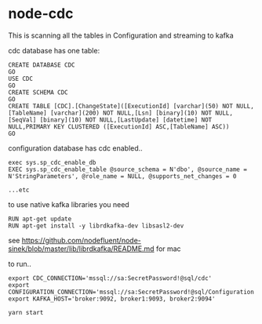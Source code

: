# node-cdc

This is scanning all the tables in Configuration and streaming to kafka

cdc database has one table:

````
CREATE DATABASE CDC
GO
USE CDC
GO
CREATE SCHEMA CDC
GO
CREATE TABLE [CDC].[ChangeState]([ExecutionId] [varchar](50) NOT NULL,[TableName] [varchar](200) NOT NULL,[Lsn] [binary](10) NOT NULL,[SeqVal] [binary](10) NOT NULL,[LastUpdate] [datetime] NOT NULL,PRIMARY KEY CLUSTERED ([ExecutionId] ASC,[TableName] ASC))
GO
````

configuration database has cdc enabled..

````
exec sys.sp_cdc_enable_db
EXEC sys.sp_cdc_enable_table @source_schema = N'dbo', @source_name = N'StringParameters', @role_name = NULL, @supports_net_changes = 0 

...etc
````

to use native kafka libraries you need

````
RUN apt-get update
RUN apt-get install -y librdkafka-dev libsasl2-dev

````

see https://github.com/nodefluent/node-sinek/blob/master/lib/librdkafka/README.md for mac


to run..
````
export CDC_CONNECTION='mssql://sa:SecretPassword!@sql/cdc'
export CONFIGURATION_CONNECTION='mssql://sa:SecretPassword!@sql/Configuration'
export KAFKA_HOST='broker:9092, broker1:9093, broker2:9094'

yarn start
````